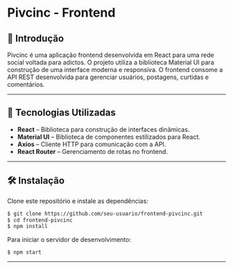 # Pivcinc - Frontend

## 📖 Introdução
Pivcinc é uma aplicação frontend desenvolvida em React para uma rede social voltada para adictos. O projeto utiliza a biblioteca Material UI para construção de uma interface moderna e responsiva. O frontend consome a API REST desenvolvida para gerenciar usuários, postagens, curtidas e comentários.

---

## 🚀 Tecnologias Utilizadas

- **React** – Biblioteca para construção de interfaces dinâmicas.
- **Material UI** – Biblioteca de componentes estilizados para React.
- **Axios** – Cliente HTTP para comunicação com a API.
- **React Router** – Gerenciamento de rotas no frontend.

---

## 🛠️ Instalação

Clone este repositório e instale as dependências:

```sh
$ git clone https://github.com/seu-usuario/frontend-pivcinc.git
$ cd frontend-pivcinc
$ npm install
```

Para iniciar o servidor de desenvolvimento:

```xyz
$ npm start
```

---
